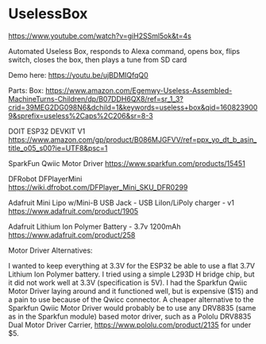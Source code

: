 # UselessBox
https://www.youtube.com/watch?v=giH2SSml5ok&t=4s

Automated Useless Box, responds to Alexa command, opens box, flips switch, closes the box, then plays a tune from SD card

Demo here: https://youtu.be/ujBDMIQfqQ0

Parts:
Box: https://www.amazon.com/Egemwy-Useless-Assembled-MachineTurns-Children/dp/B07DDH6QX8/ref=sr_1_3?crid=39MEG2DG098N6&dchild=1&keywords=useless+box&qid=1608239009&sprefix=useless%2Caps%2C206&sr=8-3

DOIT ESP32 DEVKIT V1 https://www.amazon.com/gp/product/B086MJGFVV/ref=ppx_yo_dt_b_asin_title_o05_s00?ie=UTF8&psc=1

SparkFun Qwiic Motor Driver  https://www.sparkfun.com/products/15451

DFRobot DFPlayerMini https://wiki.dfrobot.com/DFPlayer_Mini_SKU_DFR0299

Adafruit Mini Lipo w/Mini-B USB Jack - USB LiIon/LiPoly charger - v1 https://www.adafruit.com/product/1905

Adafruit Lithium Ion Polymer Battery - 3.7v 1200mAh https://www.adafruit.com/product/258

Motor Driver Alternatives:

I wanted to keep everything at 3.3V for the ESP32 be able to use a flat 3.7V Lithium Ion Polymer battery. I tried using a simple L293D H bridge chip, but it did not work well at 3.3V (specification is 5V). I had the Sparkfun Qwiic Motor Driver laying around and it functioned well, but is expensive ($15) and a pain to use because of the Qwicc connector. A cheaper alternative to the Sparkfun Qwiic Motor Driver would probably be to use any DRV8835 (same as in the Sparkfun module) based motor driver, such as a Pololu DRV8835 Dual Motor Driver Carrier, https://www.pololu.com/product/2135 for under $5.


